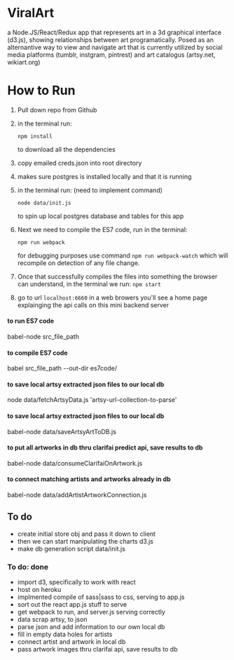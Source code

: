 # ViralArt
a Node.JS/React/Redux app that represents art in a 3d graphical interface (d3.js), showing relationships between art programatically. Posed as an alternantive way to view and navigate art that is currently utilized by social media platforms (tumblr, instgram, pintrest) and art catalogus (artsy.net, wikiart.org)

# How to Run
1. Pull down repo from Github
2. in the terminal run:
	```
	npm install
	```

	to download all the dependencies
3. copy emailed creds.json into root directory
4. makes sure postgres is installed locally and that it is running
5. in the terminal run:  (need to implement command)
	```
	node data/init.js
	```
	to spin up local postgres database and tables for this app
6. Next we need to compile the ES7 code, run in the terminal:
	```
	npm run webpack
	```
	for debugging purposes use command ``` npm run webpack-watch ```
	which will recompile on detection of any file change.
7. Once that successfully compiles the files into something the browser can understand, in the terminal we run: ``` npm start ```
8. go to url `localhost:6660` in a web browers you'll see a home page explainging the api calls on this mini backend server



#### to run ES7 code
babel-node src_file_path

#### to compile ES7 code
babel src_file_path --out-dir es7code/

#### to save local artsy extracted json files to our local db
node data/fetchArtsyData.js 'artsy-url-collection-to-parse'

#### to save local artsy extracted json files to our local db
babel-node data/saveArtsyArtToDB.js

#### to put all artworks in db thru clarifai predict api, save results to db
babel-node data/consumeClarifaiOnArtwork.js

#### to connect matching artists and artworks already in db
babel-node data/addArtistArtworkConnection.js


## To do
- create initial store obj and pass it down to client
- then we can start manipulating the charts d3.js
- make db generation script data/init.js

### To do: done
- import d3, specifically to work with react
- host on heroku
- implmented compile of sass|sass to css, serving to app.js
- sort out the react app.js stuff to serve
- get webpack to run, and server.js serving correctly
- data scrap artsy, to json
- parse json and add information to our own local db
- fill in empty data holes for artists
- connect artist and artwork in local db
- pass artwork images thru clarifai api, save results to db